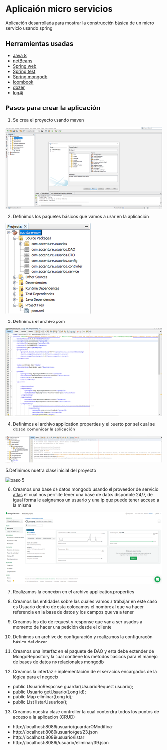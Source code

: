 # Aplicaión micro servicios
Aplicación desarrollada para mostrar la construcción básica de un micro servicio usando spring 

##  Herramientas usadas
* [Java 8](https://www.oracle.com/technetwork/java/javase/downloads/jdk8-downloads-2133151.html)
* [netBeans](https://netbeans.org/downloads/8.2/)  
* [Spring web](https://mvnrepository.com/artifact/org.springframework/spring-web) 
* [Spring test](https://mvnrepository.com/artifact/org.springframework.boot/spring-boot-starter-test) 
* [Spring mongodb](https://spring.io/projects/spring-data-mongodb) 
* [loombook](https://projectlombok.org/) 
* [dozer](https://www.arquitecturajava.com/javabeans-dto-y-dozer/) 
* [log4j](https://logging.apache.org/log4j/2.x/) 

## Pasos para crear la aplicación

1. Se crea el proyecto usando maven

![paso 1](paso_1_crear_proyecto.PNG ) 

2. Definimos los paquetes básicos que vamos a usar en la aplicación

![Paso 2](paso_2_definir_paquetes_basicos.PNG)

3. Definimos el archivo pom

![Paso 3](paso_3_definir_el_pom.PNG)

4. Definimos el archivo application.properties y el puerto por sel cual se desea comunicar la aplicación

![Paso 4](application.properties.PNG)

5.Definimos nuetra clase inicial del proyecto 

![paso 5](paso_4_crear_clase_run_para_el_proyecto.PNG)

6. Creamos una base de datos mongodb usando el proveedor de servicio [atlas](https://cutt.ly/jwMx5IT) el cual nos permite tener una base de datos disponble 24/7, de igual forma le asignamos un usuario y una ip que puede tener acceso a la misma

![paso 6](mongo.PNG)

7. Realizamos la conexion en el archivo application.properties 

8. Creamos las entidades sobre las cuales vamos a trabajar en este caso es Usuario dentro de esta colocamos el nombre al que va  hacer referencia en la base de datos y los campos que va a tener

9. Creamos los dto de request y response que van a ser usados a momento de hacer una petición desde el cliente

10. Definimos un archivo de configuración y realizamos la configuracón básica del dozer

11. Creamos una interfaz en el paquete de DAO y esta debe extender de MongoRepository la cual contiene los metodos basicos para el manejo de bases de datos no relacionales mongodb


12. Creamos la interfaz e inplementación de el servicios encargados de la lógica para el negocio
  * public UsuarioResponse guardar(UsuarioRequest usuario);
  * public Usuario getUsuario(Long id);
  * public Map eliminar(Long id);
  * public List<Usuario> listarUsuarios();

13. Creamos nuestra clase controller la cual contendra todos los puntos de acceso a la aplicacion (CRUD)
  * http://localhost:8089/usuario/guardarOModificar
  * http://localhost:8089/usuario/get/23.json
  * http://localhost:8089/usuario/listar
  * http://localhost:8089//usuario/eliminar/39.json







